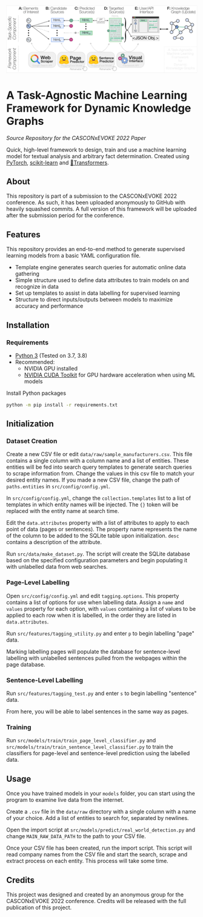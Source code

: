 ![](.github/conceptual-overview.png)
#  A Task-Agnostic Machine Learning Framework for Dynamic Knowledge Graphs

*Source Repository for the CASCONxEVOKE 2022 Paper*

Quick, high-level framework to design, train and use a machine learning model for textual analysis and arbitrary fact determination.
Created using [PyTorch](https://pytorch.org/), [scikit-learn](https://scikit-learn.org/) and [🤗Transformers](https://huggingface.co/).

## About

This repository is part of a submission to the CASCONxEVOKE 2022 conference. As such, it has been uploaded anonymously to GitHub with heavily squashed commits. A full version of this framework will be uploaded after the submission period for the conference.

## Features

This repository provides an end-to-end method to generate supervised learning models from a basic YAML configuration file.

- Template engine generates search queries for automatic online data gathering
- Simple structure used to define data attributes to train models on and recognize in data
- Set up templates to assist in data labelling for supervised learning
- Structure to direct inputs/outputs between models to maximize accuracy and performance

## Installation

### Requirements

* [Python 3](https://www.python.org/) (Tested on 3.7, 3.8)
* Recommended:
    * NVIDIA GPU installed
    * [NVIDIA CUDA Toolkit](https://developer.nvidia.com/cuda-toolkit) for GPU hardware acceleration when using ML
      models

Install Python packages

```bash
python -m pip install -r requirements.txt
```

## Initialization


### Dataset Creation

Create a new CSV file or edit `data/raw/sample_manufacturers.csv`. This file contains a single column with a column name and a list of entities.
These entities will be fed into search query templates to generate search queries to scrape information from.
Change the values in this csv file to match your desired entity names.
If you made a new CSV file, change the path of `paths.entities` in `src/config/config.yml`.

In `src/config/config.yml`, change the `collection.templates` list to a list of templates in which entity names will be injected. The `{}` token will be replaced with the entity name at search time.

Edit the `data.attributes` property with a list of attributes to apply to each point of data (pages or sentences).
The property name represents the name of the column to be added to the SQLite table upon initialization. 
`desc` contains a description of the attribute.

Run `src/data/make_dataset.py`.
The script will create the SQLite database based on the specified configuration parameters and begin populating it with unlabelled data from web searches.

### Page-Level Labelling

Open `src/config/config.yml` and edit `tagging.options`. This property contains a list of options for use when labelling data. Assign a `name` and `values` property for each option, with `values` containing a list of values to be applied to each row when it is labelled, in the order they are listed in `data.attributes`.

Run `src/features/tagging_utility.py` and enter `p` to begin labelling "page" data.

Marking labelling pages will populate the database for sentence-level labelling with
unlabelled sentences pulled from the webpages within the page database.

### Sentence-Level Labelling

Run `src/features/tagging_test.py` and enter `s` to begin labelling "sentence" data.

From here, you will be able to label sentences in the same way as pages.

### Training

Run `src/models/train/train_page_level_classifier.py` and `src/models/train/train_sentence_level_classifier.py` to train
the classifiers for page-level and sentence-level prediction using the labelled data.

## Usage

Once you have trained models in your `models` folder, you can start using the program to examine live data from the internet.

Create a `.csv` file in the `data/raw` directory with a single column with a name of your choice. Add a list of entities to search for, separated by newlines.

Open the import script at `src/models/predict/real_world_detection.py` and change `MAIN_RAW_DATA_PATH` to the path to
your CSV file.

Once your CSV file has been created, run the import script. This script will read company names from the CSV file and start the search, scrape and extract process on each entity. This process will take some time.

## Credits

This project was designed and created by an anonymous group for the CASCONxEVOKE 2022 conference. Credits will be released with the full publication of this project.